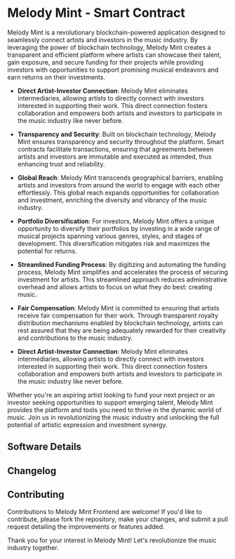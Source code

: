 # Melody Mint - Smart Contract

Melody Mint is a revolutionary blockchain-powered application designed to seamlessly connect artists and investors in the music industry. By leveraging the power of blockchain technology, Melody Mint creates a transparent and efficient platform where artists can showcase their talent, gain exposure, and secure funding for their projects while providing investors with opportunities to support promising musical endeavors and earn returns on their investments.

- **Direct Artist-Investor Connection**: Melody Mint eliminates intermediaries, allowing artists to directly connect with investors interested in supporting their work. This direct connection fosters collaboration and empowers both artists and investors to participate in the music industry like never before.

- **Transparency and Security**: Built on blockchain technology, Melody Mint ensures transparency and security throughout the platform. Smart contracts facilitate transactions, ensuring that agreements between artists and investors are immutable and executed as intended, thus enhancing trust and reliability.

- **Global Reach**: Melody Mint transcends geographical barriers, enabling artists and investors from around the world to engage with each other effortlessly. This global reach expands opportunities for collaboration and investment, enriching the diversity and vibrancy of the music industry.

- **Portfolio Diversification**: For investors, Melody Mint offers a unique opportunity to diversify their portfolios by investing in a wide range of musical projects spanning various genres, styles, and stages of development. This diversification mitigates risk and maximizes the potential for returns.

- **Streamlined Funding Process**: By digitizing and automating the funding process, Melody Mint simplifies and accelerates the process of securing investment for artists. This streamlined approach reduces administrative overhead and allows artists to focus on what they do best: creating music.

- **Fair Compensation**: Melody Mint is committed to ensuring that artists receive fair compensation for their work. Through transparent royalty distribution mechanisms enabled by blockchain technology, artists can rest assured that they are being adequately rewarded for their creativity and contributions to the music industry.

- **Direct Artist-Investor Connection**: Melody Mint eliminates intermediaries, allowing artists to directly connect with investors interested in supporting their work. This direct connection fosters collaboration and empowers both artists and investors to participate in the music industry like never before.

Whether you're an aspiring artist looking to fund your next project or an investor seeking opportunities to support emerging talent, Melody Mint provides the platform and tools you need to thrive in the dynamic world of music. Join us in revolutionizing the music industry and unlocking the full potential of artistic expression and investment synergy.

## Software Details

## Changelog

## Contributing

Contributions to Melody Mint Frontend are welcome! If you'd like to contribute, please fork the repository, make your changes, and submit a pull request detailing the improvements or features added.

Thank you for your interest in Melody Mint! Let's revolutionize the music industry together.
